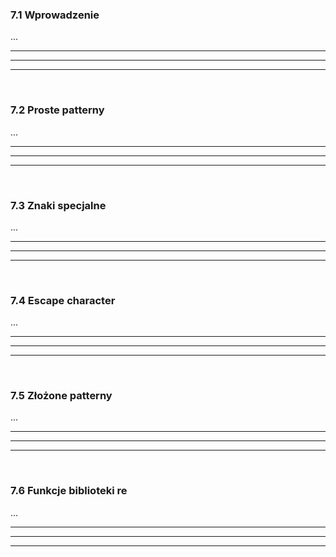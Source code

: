 ### 7.1 Wprowadzenie
...

---
---
---
&nbsp;
### 7.2 Proste patterny
...

---
---
---
&nbsp;
### 7.3 Znaki specjalne
...

---
---
---
&nbsp;
### 7.4 Escape character
...

---
---
---
&nbsp;
### 7.5 Złożone patterny
...

---
---
---
&nbsp;
### 7.6 Funkcje biblioteki re
...

---
---
---
&nbsp;
